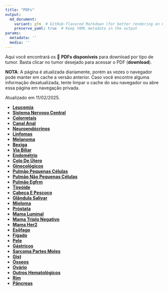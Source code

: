 ```yaml
---
title: "PDFs"
output: 
  md_document:
    variant: gfm  # GitHub-flavored Markdown (for better rendering on GitHub)
    preserve_yaml: true  # Keep YAML metadata in the output
params:
  metadata: ''
  media: ''
---
```


<script async src="https://scripts.simpleanalyticscdn.com/latest.js"></script>

Aqui você encontrará os 📝 **PDFs disponíveis** para download por tipo
de tumor. Basta clicar no tumor desejado para acessar o PDF
(**download**).

**NOTA**: A página é atualizada diariamente, porém as vezes o navegador
pode manter em cache a versão anterior. Caso você encontre alguma
informação desatualizada, tente limpar o cache do seu navegador ou abre
essa página em navegação privada.

Atualizado em 11/02/2025.

- [**Leucemia**](https://coeoralmeds-e768.restdb.io/media/67aafa8cf63b804800112706?download=true)
- [**Sistema Nervoso
  Central**](https://coeoralmeds-e768.restdb.io/media/67aafa8df63b80480011270a?download=true)
- [**Colorretais**](https://coeoralmeds-e768.restdb.io/media/67aafa90f63b80480011270f?download=true)
- [**Canal
  Anal**](https://coeoralmeds-e768.restdb.io/media/67aafa91f63b804800112711?download=true)
- [**Neuroendócrinos**](https://coeoralmeds-e768.restdb.io/media/67aafa92f63b804800112712?download=true)
- [**Linfomas**](https://coeoralmeds-e768.restdb.io/media/67aafa93f63b804800112714?download=true)
- [**Melanoma**](https://coeoralmeds-e768.restdb.io/media/67aafa94f63b804800112716?download=true)
- [**Bexiga**](https://coeoralmeds-e768.restdb.io/media/67aafa95f63b804800112718?download=true)
- [**Via
  Biliar**](https://coeoralmeds-e768.restdb.io/media/67aafa96f63b80480011271a?download=true)
- [**Endométrio**](https://coeoralmeds-e768.restdb.io/media/67aafa97f63b80480011271c?download=true)
- [**Colo De
  Útero**](https://coeoralmeds-e768.restdb.io/media/67aafa98f63b804800112721?download=true)
- [**Ginecológicos**](https://coeoralmeds-e768.restdb.io/media/67aafa99f63b804800112723?download=true)
- [**Pulmão Pequenas
  Células**](https://coeoralmeds-e768.restdb.io/media/67aafa9bf63b804800112725?download=true)
- [**Pulmão Não Pequenas
  Células**](https://coeoralmeds-e768.restdb.io/media/67aafa9cf63b804800112727?download=true)
- [**Pulmão
  Egfrm**](https://coeoralmeds-e768.restdb.io/media/67aafa9df63b804800112729?download=true)
- [**Tireóide**](https://coeoralmeds-e768.restdb.io/media/67aafa9ff63b80480011272d?download=true)
- [**Cabeça E
  Pescoço**](https://coeoralmeds-e768.restdb.io/media/67aafaa0f63b80480011272f?download=true)
- [**Glândula
  Salivar**](https://coeoralmeds-e768.restdb.io/media/67aafaa1f63b804800112731?download=true)
- [**Mieloma**](https://coeoralmeds-e768.restdb.io/media/67aafaa2f63b804800112733?download=true)
- [**Próstata**](https://coeoralmeds-e768.restdb.io/media/67aafaa3f63b804800112735?download=true)
- [**Mama
  Luminal**](https://coeoralmeds-e768.restdb.io/media/67aafaa6f63b804800112739?download=true)
- [**Mama Triplo
  Negativo**](https://coeoralmeds-e768.restdb.io/media/67aafaa7f63b80480011273b?download=true)
- [**Mama
  Her2**](https://coeoralmeds-e768.restdb.io/media/67aafaa8f63b80480011273d?download=true)
- [**Esôfago**](https://coeoralmeds-e768.restdb.io/media/67aafaa9f63b80480011273f?download=true)
- [**Fígado**](https://coeoralmeds-e768.restdb.io/media/67aafaabf63b804800112741?download=true)
- [**Pele**](https://coeoralmeds-e768.restdb.io/media/67aafaacf63b804800112743?download=true)
- [**Gástricos**](https://coeoralmeds-e768.restdb.io/media/67aafaadf63b804800112745?download=true)
- [**Sarcoma Partes
  Moles**](https://coeoralmeds-e768.restdb.io/media/67aafaaef63b804800112747?download=true)
- [**Gist**](https://coeoralmeds-e768.restdb.io/media/67aafaaff63b804800112749?download=true)
- [**Ósseos**](https://coeoralmeds-e768.restdb.io/media/67aafab1f63b80480011274b?download=true)
- [**Ovário**](https://coeoralmeds-e768.restdb.io/media/67aafab2f63b80480011274d?download=true)
- [**Outros
  Hematológicos**](https://coeoralmeds-e768.restdb.io/media/67aafab3f63b804800112750?download=true)
- [**Rim**](https://coeoralmeds-e768.restdb.io/media/67aafab4f63b804800112752?download=true)
- [**Pâncreas**](https://coeoralmeds-e768.restdb.io/media/67aafab5f63b804800112753?download=true)
